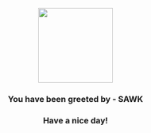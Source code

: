 <p align="center">
            <img src="https://raw.githubusercontent.com/PokeAPI/sprites/master/sprites/pokemon/539.png" width="150" height="150">
          </p>
          <h3 align="center">You have been greeted by - <b>SAWK</b></h3>
          <h3 align="center">Have a nice day!</h3>
